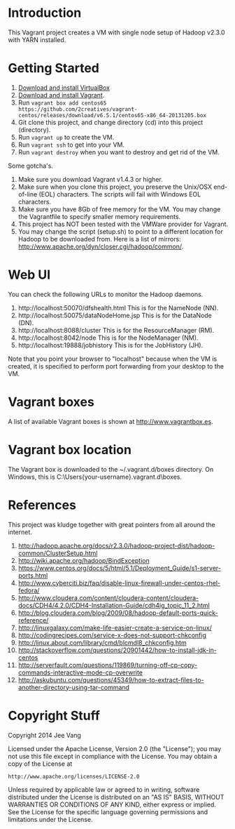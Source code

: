 # Introduction

This Vagrant project creates a VM with single node setup of Hadoop v2.3.0 with YARN installed.

# Getting Started

1. [Download and install VirtualBox](https://www.virtualbox.org/wiki/Downloads)
2. [Download and install Vagrant](http://www.vagrantup.com/downloads.html).
3. Run ```vagrant box add centos65 https://github.com/2creatives/vagrant-centos/releases/download/v6.5.1/centos65-x86_64-20131205.box```
4. Git clone this project, and change directory (cd) into this project (directory).
5. Run ```vagrant up``` to create the VM.
6. Run ```vagrant ssh``` to get into your VM.
7. Run ```vagrant destroy``` when you want to destroy and get rid of the VM.

Some gotcha's.

1. Make sure you download Vagrant v1.4.3 or higher.
2. Make sure when you clone this project, you preserve the Unix/OSX end-of-line (EOL) characters. The scripts will fail with Windows EOL characters.
3. Make sure you have 8Gb of free memory for the VM. You may change the Vagrantfile to specify smaller memory requirements.
4. This project has NOT been tested with the VMWare provider for Vagrant.
5. You may change the script (setup.sh) to point to a different location for Hadoop to be downloaded from. Here is a list of mirrors: http://www.apache.org/dyn/closer.cgi/hadoop/common/.

# Web UI
You can check the following URLs to monitor the Hadoop daemons.

1. http://localhost:50070/dfshealth.html This is for the NameNode (NN).
2. http://localhost:50075/dataNodeHome.jsp This is for the DataNode (DN).
3. http://localhost:8088/cluster This is for the ResourceManager (RM).
4. http://localhost:8042/node This is for the NodeManager (NM).
5. http://localhost:19888/jobhistory This is for the JobHistory (JH).

Note that you point your browser to "localhost" because when the VM is created, it is specified to perform port forwarding from your desktop to the VM.

# Vagrant boxes
A list of available Vagrant boxes is shown at http://www.vagrantbox.es. 

# Vagrant box location
The Vagrant box is downloaded to the ~/.vagrant.d/boxes directory. On Windows, this is C:\Users\{your-username}\.vagrant.d\boxes.

# References
This project was kludge together with great pointers from all around the internet. 

1. http://hadoop.apache.org/docs/r2.3.0/hadoop-project-dist/hadoop-common/ClusterSetup.html 
2. http://wiki.apache.org/hadoop/BindException
3. https://www.centos.org/docs/5/html/5.1/Deployment_Guide/s1-server-ports.html
4. http://www.cyberciti.biz/faq/disable-linux-firewall-under-centos-rhel-fedora/ 
5. http://www.cloudera.com/content/cloudera-content/cloudera-docs/CDH4/4.2.0/CDH4-Installation-Guide/cdh4ig_topic_11_2.html 
6. http://blog.cloudera.com/blog/2009/08/hadoop-default-ports-quick-reference/ 
7. http://linuxgalaxy.com/make-life-easier-create-a-service-on-linux/ 
8. http://codingrecipes.com/service-x-does-not-support-chkconfig 
9. http://linux.about.com/library/cmd/blcmdl8_chkconfig.htm 
10. http://stackoverflow.com/questions/20901442/how-to-install-jdk-in-centos 
11. http://serverfault.com/questions/119869/turning-off-cp-copy-commands-interactive-mode-cp-overwrite 
12. http://askubuntu.com/questions/45349/how-to-extract-files-to-another-directory-using-tar-command 

# Copyright Stuff
Copyright 2014 Jee Vang

Licensed under the Apache License, Version 2.0 (the "License");
you may not use this file except in compliance with the License.
You may obtain a copy of the License at

    http://www.apache.org/licenses/LICENSE-2.0

Unless required by applicable law or agreed to in writing, software
distributed under the License is distributed on an "AS IS" BASIS,
WITHOUT WARRANTIES OR CONDITIONS OF ANY KIND, either express or implied.
See the License for the specific language governing permissions and
limitations under the License.
